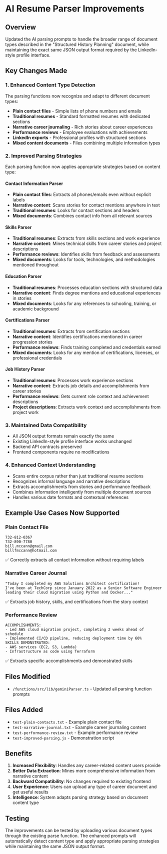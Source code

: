 # AI Resume Parser Improvements

## Overview

Updated the AI parsing prompts to handle the broader range of document types described in the "Structured History Planning" document, while maintaining the exact same JSON output format required by the LinkedIn-style profile interface.

## Key Changes Made

### 1. Enhanced Content Type Detection

The parsing functions now recognize and adapt to different document types:

- **Plain contact files** - Simple lists of phone numbers and emails
- **Traditional resumes** - Standard formatted resumes with dedicated sections
- **Narrative career journaling** - Rich stories about career experiences
- **Performance reviews** - Employee evaluations with achievements
- **LinkedIn exports** - Professional profiles with structured sections
- **Mixed content documents** - Files combining multiple information types

### 2. Improved Parsing Strategies

Each parsing function now applies appropriate strategies based on content type:

#### Contact Information Parser
- **Plain contact files**: Extracts all phones/emails even without explicit labels
- **Narrative content**: Scans stories for contact mentions anywhere in text
- **Traditional resumes**: Looks for contact sections and headers
- **Mixed documents**: Combines contact info from all relevant sources

#### Skills Parser
- **Traditional resumes**: Extracts from skills sections and work experience
- **Narrative content**: Mines technical skills from career stories and project descriptions
- **Performance reviews**: Identifies skills from feedback and assessments
- **Mixed documents**: Looks for tools, technologies, and methodologies mentioned throughout

#### Education Parser
- **Traditional resumes**: Processes education sections with structured data
- **Narrative content**: Finds degree mentions and educational experiences in stories
- **Mixed documents**: Looks for any references to schooling, training, or academic background

#### Certifications Parser
- **Traditional resumes**: Extracts from certification sections
- **Narrative content**: Identifies certifications mentioned in career progression stories
- **Performance reviews**: Finds training completed and credentials earned
- **Mixed documents**: Looks for any mention of certifications, licenses, or professional credentials

#### Job History Parser
- **Traditional resumes**: Processes work experience sections
- **Narrative content**: Extracts job details and accomplishments from career stories
- **Performance reviews**: Gets current role context and achievement descriptions
- **Project descriptions**: Extracts work context and accomplishments from project work

### 3. Maintained Data Compatibility

- All JSON output formats remain exactly the same
- Existing LinkedIn-style profile interface works unchanged
- Backend API contracts preserved
- Frontend components require no modifications

### 4. Enhanced Context Understanding

- Scans entire corpus rather than just traditional resume sections
- Recognizes informal language and narrative descriptions
- Extracts accomplishments from stories and performance feedback
- Combines information intelligently from multiple document sources
- Handles various date formats and contextual references

## Example Use Cases Now Supported

### Plain Contact File
```
732-812-0367
732-890-7780
bill.mccann@gmail.com
billfmccann@hotmail.com
```
✅ Correctly extracts all contact information without requiring labels

### Narrative Career Journal
```
"Today I completed my AWS Solutions Architect certification!
I've been at TechCorp since January 2022 as a Senior Software Engineer
leading their cloud migration using Python and Docker..."
```
✅ Extracts job history, skills, and certifications from the story context

### Performance Review
```
ACCOMPLISHMENTS:
- Led AWS cloud migration project, completing 2 weeks ahead of schedule
- Implemented CI/CD pipeline, reducing deployment time by 60%
SKILLS DEMONSTRATED:
- AWS services (EC2, S3, Lambda)
- Infrastructure as code using Terraform
```
✅ Extracts specific accomplishments and demonstrated skills

## Files Modified

- `/functions/src/lib/geminiParser.ts` - Updated all parsing function prompts

## Files Added

- `test-plain-contacts.txt` - Example plain contact file
- `test-narrative-journal.txt` - Example career journaling content
- `test-performance-review.txt` - Example performance review
- `test-improved-parsing.js` - Demonstration script

## Benefits

1. **Increased Flexibility**: Handles any career-related content users provide
2. **Better Data Extraction**: Mines more comprehensive information from narrative content
3. **Backward Compatibility**: No changes required to existing frontend
4. **User Experience**: Users can upload any type of career document and get useful results
5. **Intelligence**: System adapts parsing strategy based on document content type

## Testing

The improvements can be tested by uploading various document types through the existing parse function. The enhanced prompts will automatically detect content type and apply appropriate parsing strategies while maintaining the same JSON output format.
